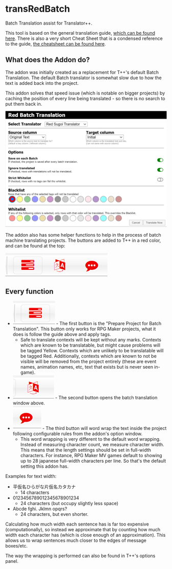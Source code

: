 # transRedBatch
Batch Translation assist for Translator++.

This tool is based on the general translation guide, [which can be found here](TranslationGuide.MD). There is also a very short Cheat Sheet that is a condensed reference to the guide, [the cheatsheet can be found here](CheatSheet.MD).

## What does the Addon do?

The addon was initially created as a replacement for T++'s default Batch Translation. The default Batch translator is somewhat slow due to how the text is added back into the project.

This addon solves that speed issue (which is notable on bigger projects) by caching the position of every line being translated - so there is no search to put them back in.

![The batch translation window](/guide/batchTranslator.png)

The addon also has some helper functions to help in the process of batch machine translating projects. The buttons are added to T++ in a red color, and can be found at the top:

![The addon's buttons](/guide/batchButtons.png)

## Every function

+ ![Prepare](/guide/button1Prepare.png) - The first button is the "Prepare Project for Batch Translation". This button only works for RPG Maker projects, what it does is follow the guide above and apply tags.
    + Safe to translate contexts will be kept without any marks. Contexts which are known to be translatable, but might cause problems will be tagged Yellow. Contexts which are unlikely to be translatable will be tagged Red. Additionally, contexts which are known to not be visible will be removed from the project entirely (these are event names, animation names, etc, text that exists but is never seen in-game).
+ ![Translate](/guide/button2Translate.png) - The second button opens the batch translation window above.
+ ![Wrap](/guide/button3Wrap.png) - The third button will word wrap the text inside the project following configurable rules from the addon's option window.
    + This word wrapping is very different to the default word wrapping. Instead of measuring character count, we measure character width. This means that the length settings should be set in full-width characters. For instance, RPG Maker MV games default to showing up to 28 japanese full-width characters per line. So that's the default setting this addon has.

Examples for text width:

+ 平仮名ひらがな片仮名カタカナ
    + 14 characters
+ 0123456789012345678901234
    + 24 characters (but occupy slightly less space)
+ Abcde fghi. Jklmn opqrs?
    + 24 characters, but even shorter.

Calculating how much width each sentence has is far too expensive (computationally), so instead we approximate that by counting how much width each character has (which is close enough of an approximation). This allows us to wrap sentences much closer to the edges of message boxes/etc.

The way the wrapping is performed can also be found in T++'s options panel.